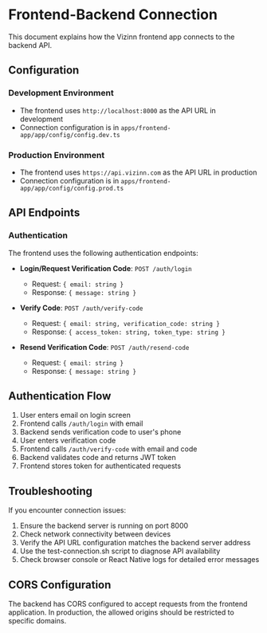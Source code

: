 # Frontend-Backend Connection

This document explains how the Vizinn frontend app connects to the backend API.

## Configuration

### Development Environment
- The frontend uses `http://localhost:8000` as the API URL in development
- Connection configuration is in `apps/frontend-app/app/config/config.dev.ts`

### Production Environment
- The frontend uses `https://api.vizinn.com` as the API URL in production
- Connection configuration is in `apps/frontend-app/app/config/config.prod.ts`

## API Endpoints

### Authentication

The frontend uses the following authentication endpoints:

- **Login/Request Verification Code**: `POST /auth/login`
  - Request: `{ email: string }`
  - Response: `{ message: string }`

- **Verify Code**: `POST /auth/verify-code`
  - Request: `{ email: string, verification_code: string }`
  - Response: `{ access_token: string, token_type: string }`

- **Resend Verification Code**: `POST /auth/resend-code`
  - Request: `{ email: string }`
  - Response: `{ message: string }`

## Authentication Flow

1. User enters email on login screen
2. Frontend calls `/auth/login` with email
3. Backend sends verification code to user's phone
4. User enters verification code
5. Frontend calls `/auth/verify-code` with email and code
6. Backend validates code and returns JWT token
7. Frontend stores token for authenticated requests

## Troubleshooting

If you encounter connection issues:

1. Ensure the backend server is running on port 8000
2. Check network connectivity between devices
3. Verify the API URL configuration matches the backend server address
4. Use the test-connection.sh script to diagnose API availability
5. Check browser console or React Native logs for detailed error messages

## CORS Configuration

The backend has CORS configured to accept requests from the frontend application. In production, the allowed origins should be restricted to specific domains.
